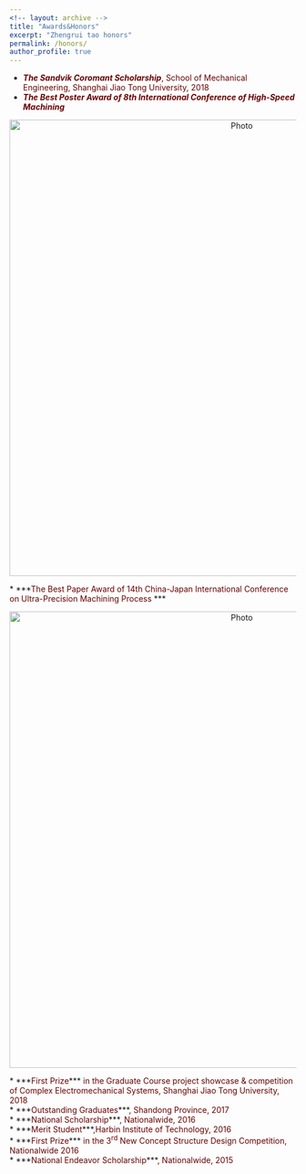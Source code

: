 ```yaml
---
<!-- layout: archive -->
title: "Awards&Honors"
excerpt: "Zhengrui tao honors"
permalink: /honors/
author_profile: true
---
```

* ***<font color="#660000">The Sandvik Coromant Scholarship</font>***<font color="#660000">, School of Mechanical Engineering, Shanghai Jiao Tong University, 2018</font>
* ***<font color="#660000">The Best Poster Award of 8th International Conference of High-Speed Machining</font>***
<p align="center">
   <img src="https://zhengruitao.github.io/images/best_poster.jpg?raw=true" alt="Photo" style="width: 800px;"/>
</p>
* ***<font color="#660000">The Best Paper Award of 14th China-Japan International Conference on Ultra-Precision Machining Process </font>***
<p align="center">
   <img src="https://zhengruitao.github.io/images/best_paper.jpg?raw=true" alt="Photo" style="width: 800px;"/>
</p>
* ***<font color="#660000">First Prize</font>*** <font color="#660000">in the Graduate Course project showcase & competition of Complex Electromechanical Systems, Shanghai Jiao Tong University, 2018</font><br>
* ***<font color="#660000">Outstanding Graduates</font>***<font color="#660000">, Shandong Province, 2017</font><br>
* ***<font color="#660000">National Scholarship</font>***<font color="#660000">, Nationalwide, 2016</font><br>
* ***<font color="#660000">Merit Student</font>***<font color="#660000">,Harbin Institute of Technology, 2016</font><br>
* ***<font color="#660000">First Prize</font>*** <font color="#660000">in the 3<sup>rd</sup> New Concept Structure Design Competition, Nationalwide 2016</font><br>
* ***<font color="#660000">National Endeavor Scholarship</font>***<font color="#660000">, Nationalwide, 2015</font>
